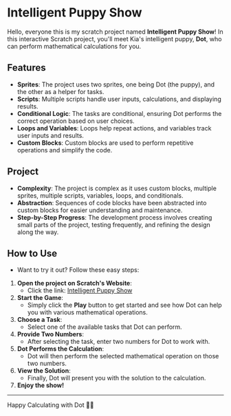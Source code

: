 # Intelligent Puppy Show

Hello, everyone this is my scratch project named **Intelligent Puppy Show**! In this interactive Scratch project, you'll meet Kia's intelligent puppy, **Dot**, who can perform mathematical calculations for you. 

## Features

- **Sprites**: The project uses two sprites, one being Dot (the puppy), and the other as a helper for tasks.
- **Scripts**: Multiple scripts handle user inputs, calculations, and displaying results.
- **Conditional Logic**: The tasks are conditional, ensuring Dot performs the correct operation based on user choices.
- **Loops and Variables**: Loops help repeat actions, and variables track user inputs and results.
- **Custom Blocks**: Custom blocks are used to perform repetitive operations and simplify the code.

## Project

- **Complexity**: The project is complex as it uses custom blocks, multiple sprites, multiple scripts, variables, loops, and conditionals.
- **Abstraction**: Sequences of code blocks have been abstracted into custom blocks for easier understanding and maintenance.
- **Step-by-Step Progress**: The development process involves creating small parts of the project, testing frequently, and refining the design along the way.

## How to Use

- Want to try it out? Follow these easy steps:

1. **Open the project on Scratch's Website**: 
   -  Click the link: [Intelligent Puppy Show](https://scratch.mit.edu/projects/908875922)
2. **Start the Game**: 
   -  Simply click the **Play** button to get started and see how Dot can help you with various mathematical operations.
3. **Choose a Task**: 
   - Select one of the available tasks that Dot can perform.   
4. **Provide Two Numbers**: 
   - After selecting the task, enter two numbers for Dot to work with.
5. **Dot Performs the Calculation**: 
   - Dot will then perform the selected mathematical operation on those two numbers.
6. **View the Solution**: 
   - Finally, Dot will present you with the solution to the calculation.
7. **Enjoy the show!**

---
Happy Calculating with Dot 🐶✨
